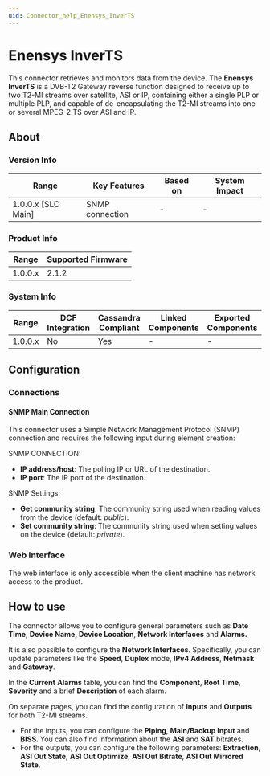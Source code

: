 ```yaml
---
uid: Connector_help_Enensys_InverTS
---
```


# Enensys InverTS

This connector retrieves and monitors data from the device. The **Enensys InverTS** is a DVB-T2 Gateway reverse function designed to receive up to two T2-MI streams over satellite, ASI or IP, containing either a single PLP or multiple PLP, and capable of de-encapsulating the T2-MI streams into one or several MPEG-2 TS over ASI and IP.

## About

### Version Info

| Range                | Key Features     | Based on     | System Impact     |
|----------------------|------------------|--------------|-------------------|
| 1.0.0.x [SLC Main]   | SNMP connection  | -            | -                 |

### Product Info

| Range     | Supported Firmware     |
|-----------|------------------------|
| 1.0.0.x   | 2.1.2                  |

### System Info

| Range     | DCF Integration     | Cassandra Compliant     | Linked Components     | Exported Components     |
|-----------|---------------------|-------------------------|-----------------------|-------------------------|
| 1.0.0.x   | No                  | Yes                     | -                     | -                       |

## Configuration

### Connections

#### SNMP Main Connection

This connector uses a Simple Network Management Protocol (SNMP) connection and requires the following input during element creation:

SNMP CONNECTION:

- **IP address/host**: The polling IP or URL of the destination.
- **IP port**: The IP port of the destination.

SNMP Settings:

- **Get community string**: The community string used when reading values from the device (default: *public*).
- **Set community string**: The community string used when setting values on the device (default: *private*).

### Web Interface

The web interface is only accessible when the client machine has network access to the product.

## How to use

The connector allows you to configure general parameters such as **Date Time**, **Device Name, Device Location**, **Network Interfaces** and **Alarms.**

It is also possible to configure the **Network Interfaces**. Specifically, you can update parameters like the **Speed**, **Duplex** mode, **IPv4 Address**, **Netmask** and **Gateway**.

In the **Current** **Alarms** table, you can find the **Component**, **Root Time**, **Severity** and a brief **Description** of each alarm.

On separate pages, you can find the configuration of **Inputs** and **Outputs** for both T2-MI streams.

- For the inputs, you can configure the **Piping**, **Main/Backup Input** and **BISS**. You can also find information about the **ASI** and **SAT** bitrates.
- For the outputs, you can configure the following parameters: **Extraction**, **ASI Out State**, **ASI Out Optimize**, **ASI Out Bitrate**, **ASI Out Mirrored State**.
